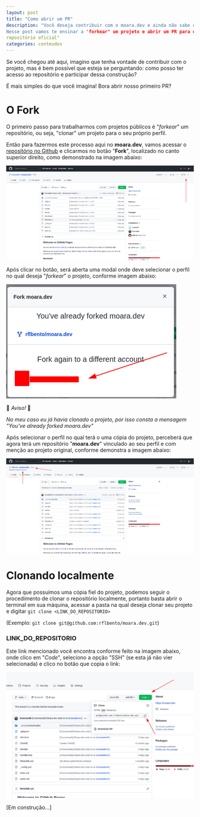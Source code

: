 ```yaml
---
layout: post
title: "Como abrir um PR"
description: "Você deseja contribuir com o moara.dev e ainda não sabe como?
Nesse post vamos te ensinar a "forkear" um projeto e abrir um PR para o
repositório oficial"
categories: conteudos
---
```


Se você chegou até aqui, imagino que tenha vontade de contribuir com o
projeto, mas é bem possível que esteja se perguntando: como posso ter
acesso ao repositório e participar dessa construção?

É mais simples do que você imagina! Bora abrir nosso primeiro PR?

# O Fork

O primeiro passo para trabalharmos com projetos públicos é "*forkear*" um
repositório, ou seja, "clonar" um projeto para o seu próprio perfil.

Então para fazermos este processo aqui no **moara.dev**, vamos acessar o
[repositório no Github](https://github.com/moaradev/moara.dev) e clicarmos
no botão "**Fork**", localizado no canto superior direito, como demonstrado
na imagem abaixo:

![Localização do botão Fork](../imagens/2021-10-31-como-abrir-um-pr/1_fork.png)

Após clicar no botão, será aberta uma modal onde deve selecionar o perfil no
qual deseja "*forkear*" o projeto, conforme imagem abaixo:

![Escolher perfil vinculado](../imagens/2021-10-31-como-abrir-um-pr/2_fork.png)

:rotating_light: *Aviso!* :rotating_light:

*No meu caso eu já havia clonado o projeto, por isso consta a mensagem*
*"You've already forked moara.dev"*

Após selecionar o perfil no qual terá o uma cópia do projeto, perceberá que
agora terá um repositório "**moara.dev**" vinculado ao seu perfil e com menção
ao projeto original, conforme demonstra a imagem abaixo:

![Fork completo](../imagens/2021-10-31-como-abrir-um-pr/3_fork.png)

# Clonando localmente

Agora que possuímos uma cópia fiel do projeto, podemos seguir o procedimento de
clonar o repositório localmente, portanto basta abrir o terminal em sua máquina,
acessar a pasta na qual deseja clonar seu projeto e digitar
`git clone <LINK_DO_REPOSITORIO>`

(Exemplo: `git clone git@github.com:rflbento/moara.dev.git`)

### LINK_DO_REPOSITORIO

Este link mencionado você encontra conforme feito na imagem abaixo, onde clico em
"*Code*", seleciono a opção "SSH" (se esta já não vier selecionada) e clico no botão
que copia o link:

![Link do repositório](../imagens/2021-10-31-como-abrir-um-pr/4_clone.png)

[Em construção...]
